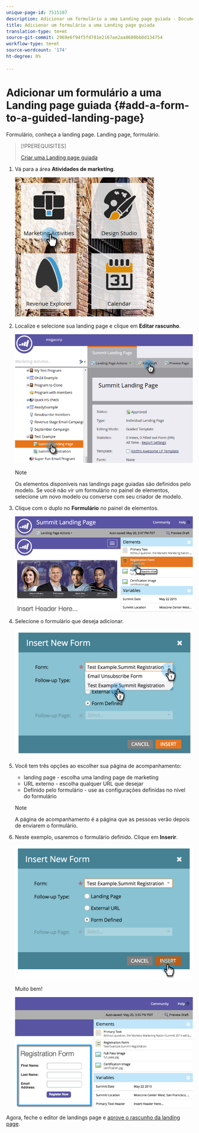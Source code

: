 ```yaml
---
unique-page-id: 7515107
description: Adicionar um formulário a uma Landing page guiada - Documentos do Marketing - Documentação do produto
title: Adicionar um formulário a uma Landing page guiada
translation-type: tm+mt
source-git-commit: 2969e6f94f5fd781e2167ae2aa8680bb8d134754
workflow-type: tm+mt
source-wordcount: '174'
ht-degree: 0%

---
```



# Adicionar um formulário a uma Landing page guiada {#add-a-form-to-a-guided-landing-page}

Formulário, conheça a landing page. Landing page, formulário.

>[!PREREQUISITES]
>
>[Criar uma Landing page guiada](/help/marketo/product-docs/demand-generation/landing-pages/guided-landing-pages/create-a-guided-landing-page.md)

1. Vá para a área **Atividades de marketing**.

   ![](assets/one.png)

1. Localize e selecione sua landing page e clique em **Editar rascunho**.

   ![](assets/two.png)

   >[!NOTE]
   >
   >Os elementos disponíveis nas landings page guiadas são definidos pelo modelo. Se você não vir um formulário no painel de elementos, selecione um novo modelo ou converse com seu criador de modelo.

1. Clique com o duplo no **Formulário** no painel de elementos.

   ![](assets/image2015-5-20-15-3a37-3a55.png)

1. Selecione o formulário que deseja adicionar.

   ![](assets/image2015-5-20-15-3a44-3a35.png)

1. Você tem três opções ao escolher sua página de acompanhamento:

   * landing page - escolha uma landing page de marketing
   * URL externo - escolha qualquer URL que desejar
   * Definido pelo formulário - use as configurações definidas no nível do formulário

   >[!NOTE]
   >
   >A página de acompanhamento é a página que as pessoas verão depois de enviarem o formulário.

1. Neste exemplo, usaremos o formulário definido. Clique em **Inserir**.

   ![](assets/image2015-5-20-15-3a46-3a55.png)

   Muito bem!

   ![](assets/image2015-5-20-15-3a45-3a45.png)

Agora, feche o editor de landings page e [aprove o rascunho da landing page](/help/marketo/product-docs/demand-generation/landing-pages/understanding-landing-pages/approve-unapprove-or-delete-a-landing-page.md).
